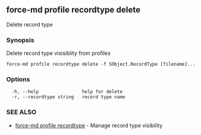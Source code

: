 ## force-md profile recordtype delete

Delete record type

### Synopsis

Delete record type visisiblity from profiles

```
force-md profile recordtype delete -f SObject.RecordType [filename]...
```

### Options

```
  -h, --help                help for delete
  -r, --recordtype string   record type name
```

### SEE ALSO

* [force-md profile recordtype](force-md_profile_recordtype.md)	 - Manage record type visibility

